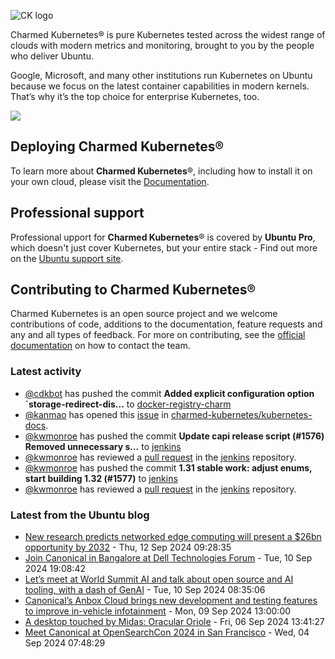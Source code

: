 ![CK logo](https://assets.ubuntu.com/v1/451d4cf4-Charmed+Kubernetes_RGB_onWhite_2022.svg)

Charmed Kubernetes® is pure Kubernetes tested across the widest range of clouds with modern metrics and monitoring, brought to you by the people who deliver Ubuntu.

Google, Microsoft, and many other institutions run Kubernetes on Ubuntu because we focus on the latest container capabilities in modern kernels. That’s why it’s the top choice for enterprise Kubernetes, too.

![](https://assets.ubuntu.com/v1/843c77b6-juju-at-a-glace.svg)

## Deploying Charmed Kubernetes®

To learn more about **Charmed Kubernetes**®, including how to install it on your own cloud, please visit the [Documentation][docs].

## Professional support

Professional upport for **Charmed Kubernetes**® is covered by **Ubuntu Pro**, which doesn't just cover Kubernetes, but your entire stack - Find out more on the [Ubuntu support site](https://ubuntu.com/support).

## Contributing to Charmed Kubernetes®

Charmed Kubernetes is an open source project and we welcome contributions of code, additions to the documentation, feature requests and any and all types of feedback. For more on contributing, see the [official documentation][get-in-touch] on how to contact the team.

<!-- LINKS -->
[docs]: https://ubuntu.com/kubernetes/docs
[get-in-touch]: https://ubuntu.com/kubernetes/docs/get-in-touch

### Latest activity

<!-- activity starts -->
 - [@cdkbot](https://github.com/cdkbot) has pushed the commit **Added explicit configuration option `storage-redirect-dis...** to [docker-registry-charm](https://github.com/charmed-kubernetes/docker-registry-charm)
 - [@kanmao](https://github.com/kanmao) has opened this [issue](https://github.com/charmed-kubernetes/kubernetes-docs/issues/861) in [charmed-kubernetes/kubernetes-docs](https://api.github.com/repos/charmed-kubernetes/kubernetes-docs).
 - [@kwmonroe](https://github.com/kwmonroe) has pushed the commit **Update capi release script (#1576)  Removed unnecessary s...** to [jenkins](https://github.com/charmed-kubernetes/jenkins)
 - [@kwmonroe](https://github.com/kwmonroe) has reviewed a [pull request](https://github.com/charmed-kubernetes/jenkins/pull/1576) in the [jenkins](https://github.com/charmed-kubernetes/jenkins) repository.
 - [@kwmonroe](https://github.com/kwmonroe) has pushed the commit **1.31 stable work: adjust enums, start building 1.32 (#1577)** to [jenkins](https://github.com/charmed-kubernetes/jenkins)
 - [@kwmonroe](https://github.com/kwmonroe) has reviewed a [pull request](https://github.com/charmed-kubernetes/jenkins/pull/1577) in the [jenkins](https://github.com/charmed-kubernetes/jenkins) repository.
<!-- activity ends -->

<!-- roadmap starts -->

<!-- roadmap ends -->

### Latest from the Ubuntu blog

<!-- blog starts -->
* [New research predicts networked edge computing will present a $26bn opportunity by 2032](https://ubuntu.com//blog/edge-computing-opportunity) - Thu, 12 Sep 2024 09:28:35 
* [Join Canonical in Bangalore at Dell Technologies Forum](https://ubuntu.com//blog/join-canonical-in-bangalore-at-dell-technologies-forum) - Tue, 10 Sep 2024 19:08:42 
* [Let’s meet at World Summit AI and talk about open source and AI tooling, with a dash of GenAI](https://ubuntu.com//blog/world-summit-ai-2024) - Tue, 10 Sep 2024 08:35:06 
* [Canonical&#8217;s Anbox Cloud brings new development and testing features to improve in-vehicle infotainment](https://ubuntu.com//blog/anbox-cloud-to-improve-infotainment) - Mon, 09 Sep 2024 13:00:00 
* [A desktop touched by Midas: Oracular Oriole](https://ubuntu.com//blog/a-desktop-touched-by-midas-oracular-oriole) - Fri, 06 Sep 2024 13:41:27 
* [Meet Canonical at OpenSearchCon 2024 in San Francisco](https://ubuntu.com//blog/meet-canonical-at-opensearchcon-2024-in-san-francisco) - Wed, 04 Sep 2024 07:48:29 
<!-- blog ends -->
